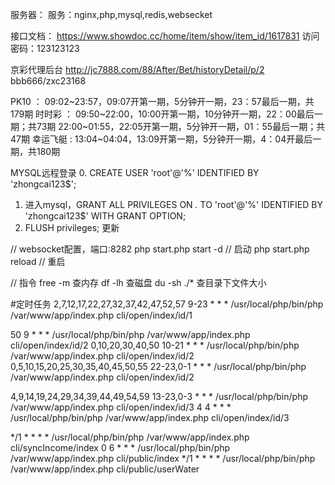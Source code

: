 ﻿服务器：
服务：nginx,php,mysql,redis,websecket

接口文档：
https://www.showdoc.cc/home/item/show/item_id/1617831 访问密码：123123123

京彩代理后台
http://jc7888.com/88/After/Bet/historyDetail/p/2 bbb666/zxc23168

PK10 ：    09:02~23:57，09:07开第一期，5分钟开一期，23：57最后一期，共179期
时时彩 ：  09:50~22:00，10:00开第一期，10分钟开一期，22：00最后一期；共73期
		   22:00~01:55，22:05开第一期，5分钟开一期，01：55最后一期；共47期
幸运飞艇 : 13:04~04:04，13:09开第一期，5分钟开一期，4：04开最后一期，共180期

MYSQL远程登录
0. CREATE USER 'root'@'%' IDENTIFIED BY 'zhongcai123$'; 
1. 进入mysql，GRANT ALL PRIVILEGES ON *.* TO 'root'@'%' IDENTIFIED BY 'zhongcai123$' WITH GRANT OPTION;
2. FLUSH privileges; 更新

// websocket配置，端口:8282
php start.php start -d  // 启动
php start.php reload    // 重启

// 指令
free -m 查内存
df -lh 查磁盘
du -sh ./* 查目录下文件大小

#定时任务
2,7,12,17,22,27,32,37,42,47,52,57 9-23 * * * /usr/local/php/bin/php /var/www/app/index.php cli/open/index/id/1

50 9 * * * /usr/local/php/bin/php /var/www/app/index.php cli/open/index/id/2
0,10,20,30,40,50 10-21 * * * /usr/local/php/bin/php /var/www/app/index.php cli/open/index/id/2
0,5,10,15,20,25,30,35,40,45,50,55 22-23,0-1 * * * /usr/local/php/bin/php /var/www/app/index.php cli/open/index/id/2

4,9,14,19,24,29,34,39,44,49,54,59 13-23,0-3 * * * /usr/local/php/bin/php /var/www/app/index.php cli/open/index/id/3
4 4 * * * /usr/local/php/bin/php /var/www/app/index.php cli/open/index/id/3

*/1 * * * * /usr/local/php/bin/php /var/www/app/index.php cli/syncIncome/index
0 6 * * * /usr/local/php/bin/php /var/www/app/index.php cli/public/index
*/1 * * * * /usr/local/php/bin/php /var/www/app/index.php cli/public/userWater